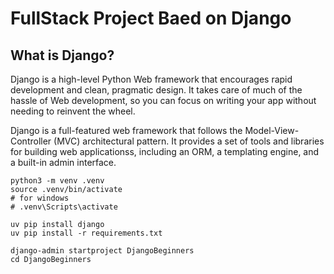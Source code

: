 # FullStack Project Baed on Django

## What is Django?

Django is a high-level Python Web framework that encourages rapid development and clean, pragmatic design. It takes care of much of the hassle of Web development, so you can focus on writing your app without needing to reinvent the wheel.

Django is a full-featured web framework that follows the Model-View-Controller (MVC) architectural pattern. It provides a set of tools and libraries for building web applicationss, including an ORM, a templating engine, and a built-in admin interface.


```Envirement Setup : 
python3 -m venv .venv
source .venv/bin/activate
# for windows
# .venv\Scripts\activate

```


```
uv pip install django
uv pip install -r requirements.txt
```

```Creating a Django Project :
django-admin startproject DjangoBeginners
cd DjangoBeginners
```